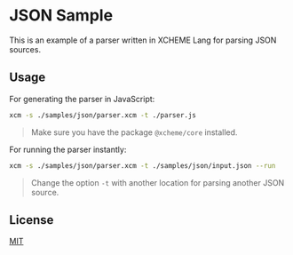 # JSON Sample

This is an example of a parser written in XCHEME Lang for parsing JSON sources.

## Usage

For generating the parser in JavaScript:

```sh
xcm -s ./samples/json/parser.xcm -t ./parser.js
```

> Make sure you have the package `@xcheme/core` installed.

For running the parser instantly:

```sh
xcm -s ./samples/json/parser.xcm -t ./samples/json/input.json --run
```

> Change the option `-t` with another location for parsing another JSON source.

## License

[MIT](https://balmante.eti.br)
